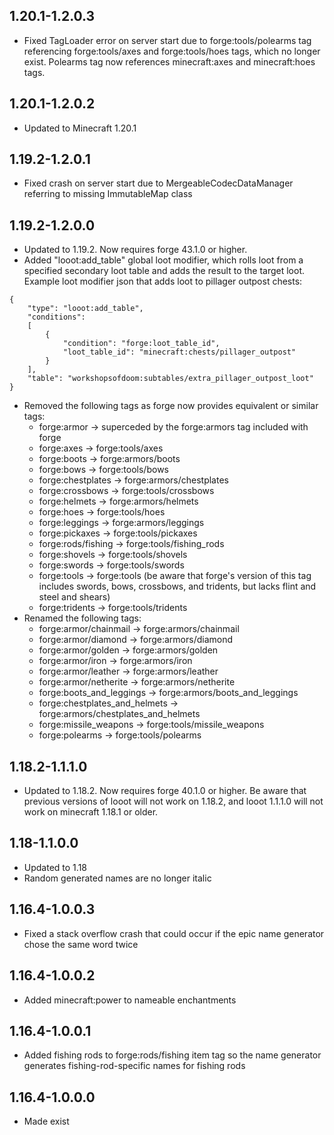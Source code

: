 ## 1.20.1-1.2.0.3
* Fixed TagLoader error on server start due to forge:tools/polearms tag referencing forge:tools/axes and forge:tools/hoes tags, which no longer exist. Polearms tag now references minecraft:axes and minecraft:hoes tags.

## 1.20.1-1.2.0.2
* Updated to Minecraft 1.20.1

## 1.19.2-1.2.0.1
* Fixed crash on server start due to MergeableCodecDataManager referring to missing ImmutableMap class

## 1.19.2-1.2.0.0
* Updated to 1.19.2. Now requires forge 43.1.0 or higher.
* Added "looot:add_table" global loot modifier, which rolls loot from a specified secondary loot table and adds the result to the target loot. Example loot modifier json that adds loot to pillager outpost chests:
```
{
	"type": "looot:add_table",
	"conditions":
	[
		{
			"condition": "forge:loot_table_id",
			"loot_table_id": "minecraft:chests/pillager_outpost"
		}
	],
	"table": "workshopsofdoom:subtables/extra_pillager_outpost_loot"
}
```
* Removed the following tags as forge now provides equivalent or similar tags:
  * forge:armor -> superceded by the forge:armors tag included with forge
  * forge:axes -> forge:tools/axes
  * forge:boots -> forge:armors/boots
  * forge:bows -> forge:tools/bows
  * forge:chestplates -> forge:armors/chestplates
  * forge:crossbows -> forge:tools/crossbows
  * forge:helmets -> forge:armors/helmets
  * forge:hoes -> forge:tools/hoes
  * forge:leggings -> forge:armors/leggings
  * forge:pickaxes -> forge:tools/pickaxes
  * forge:rods/fishing -> forge:tools/fishing_rods
  * forge:shovels -> forge:tools/shovels
  * forge:swords -> forge:tools/swords
  * forge:tools -> forge:tools (be aware that forge's version of this tag includes swords, bows, crossbows, and tridents, but lacks flint and steel and shears)
  * forge:tridents -> forge:tools/tridents
* Renamed the following tags:
  * forge:armor/chainmail -> forge:armors/chainmail
  * forge:armor/diamond -> forge:armors/diamond
  * forge:armor/golden -> forge:armors/golden
  * forge:armor/iron -> forge:armors/iron
  * forge:armor/leather -> forge:armors/leather
  * forge:armor/netherite -> forge:armors/netherite
  * forge:boots_and_leggings -> forge:armors/boots_and_leggings
  * forge:chestplates_and_helmets -> forge:armors/chestplates_and_helmets
  * forge:missile_weapons -> forge:tools/missile_weapons
  * forge:polearms -> forge:tools/polearms

## 1.18.2-1.1.1.0
* Updated to 1.18.2. Now requires forge 40.1.0 or higher. Be aware that previous versions of looot will not work on 1.18.2, and looot 1.1.1.0 will not work on minecraft 1.18.1 or older.

## 1.18-1.1.0.0
* Updated to 1.18
* Random generated names are no longer italic

## 1.16.4-1.0.0.3
* Fixed a stack overflow crash that could occur if the epic name generator chose the same word twice

## 1.16.4-1.0.0.2
* Added minecraft:power to nameable enchantments

## 1.16.4-1.0.0.1
* Added fishing rods to forge:rods/fishing item tag so the name generator generates fishing-rod-specific names for fishing rods

## 1.16.4-1.0.0.0
* Made exist